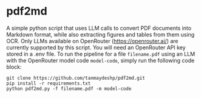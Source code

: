 # pdf2md
A simple python script that uses LLM calls to convert PDF documents into Markdown format, while also extracting figures and tables from them using OCR.
Only LLMs available on OpenRouter (https://openrouter.ai/) are currently supported by this script. You will need an OpenRouter API key stored in a .env file.
To run the pipeline for a file `filename.pdf` using an LLM with the OpenRouter model code `model-code`, simply run the following code block:
```
git clone https://github.com/tanmaydeshp/pdf2md.git
pip install -r requirements.txt 
python pdf2md.py -f filename.pdf -m model-code
```

